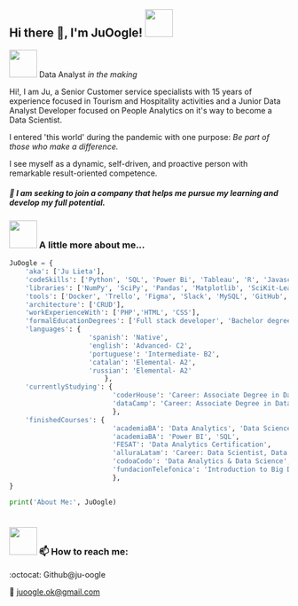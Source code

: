 <h2> Hi there 👋, I'm JuOogle! <img src="https://media.giphy.com/media/mGcNjsfWAjY5AEZNw6/giphy.gif" width="50"></h2>
<p><img src="https://media.giphy.com/media/hiJ9ypGI5tIKdwKoK2/giphy.gif" width="50"> Data Analyst <em>in the making</em></p>

<p>Hi!, I am Ju, a Senior Customer service specialists with 15 years of experience focused in Tourism and Hospitality activities and a Junior Data Analyst Developer focused on People Analytics on it's way to become a Data Scientist.</p>
I entered 'this world' during the pandemic with one purpose: <em>  Be part of those who make a difference.</em>
<p>I see myself as a dynamic, self-driven, and proactive person with remarkable result-oriented competence.</p>

<h5> 💼 I am seeking to join a company that helps me pursue my learning and develop my full potential.</h5>

### <img src="https://media.giphy.com/media/BmfDRHdpLw6sszpKp9/giphy.gif" width="50"> A little more about me...  

```python
JuOogle = {
    'aka': ['Ju Lieta'],
    'codeSkills': ['Python', 'SQL', 'Power Bi', 'Tableau', 'R', 'Javascript', 'HTML', 'CSS', 'Java'],
    'libraries': ['NumPy', 'SciPy', 'Pandas', 'Matplotlib', 'SciKit-Learn', 'PyTorch'],
    'tools': ['Docker', 'Trello', 'Figma', 'Slack', 'MySQL', 'GitHub', 'PostgreSql'],
    'architecture': ['CRUD'],
    'workExperienceWith': ['PHP','HTML', 'CSS'],
    'formalEducationDegrees': ['Full stack developer', 'Bachelor degree in Hospitality and Tourism Management', 'Data Analysis'],
    'languages': {
                    'spanish': 'Native',
                    'english': 'Advanced- C2',
                    'portuguese': 'Intermediate- B2',
                    'catalan': 'Elemental- A2',
                    'russian': 'Elemental- A2'
                        },
    'currentlyStudying': {
                          'coderHouse': 'Career: Associate Degree in Data Analytics & Data Scientist',
                          'dataCamp': 'Career: Associate Degree in Data Analytics & Data Scientist'
                          },
    'finishedCourses': {
                          'academiaBA': 'Data Analytics', 'Data Science',
                          'academiaBA': 'Power BI', 'SQL',
                          'FESAT': 'Data Analytics Certification',
                          'alluraLatam': 'Career: Data Scientist, Data Analytics and Machine Learning - ORACLE',
                          'codoaCodo': 'Data Analytics & Data Science',
                          'fundacionTelefonica': 'Introduction to Big Data'
                          },
}

print('About Me:', JuOogle)
    
```
### <img src="https://media.giphy.com/media/lGhBlBMIN2XsEteTN3/giphy.gif" width="50"> 📫 How to reach me:

<p> :octocat: Github@ju-oogle

📧 juoogle.ok@gmail.com </p>
